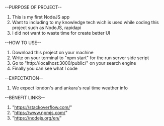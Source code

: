--PURPOSE OF PROJECT--
1) This is my first NodeJS app 
2) Want to including to my knowledge tech wich is used while coding this project such as NodeJS, rapidapi
3) I did not want to waste time for create better UI

--HOW TO USE--
1) Download this project on your machine
2) Write on your terminal to "npm start" for the run server side script
3) Go to "http://localhost:3000/public/" on your search engine
4) Finally you can see what I code

--EXPECTATION--
1) We expect london's and ankara's real time weather info

--BENEFIT LINKS--
1) "https://stackoverflow.com/"
2) "https://www.npmjs.com/"
3) "https://nodejs.org/en/"